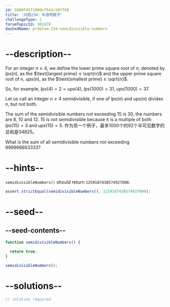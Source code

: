 ```yaml
---
id: 5900f4571000cf542c50ff69
title: '问题234：半透明数字'
challengeType: 1
forumTopicId: 301878
dashedName: problem-234-semidivisible-numbers
---
```


# --description--

For an integer $n ≥ 4$, we define the lower prime square root of $n$, denoted by $lps(n)$, as the $\text{largest prime} ≤ \sqrt{n}$ and the upper prime square root of $n$, $ups(n)$, as the $\text{smallest prime} ≥ \sqrt{n}$.

So, for example, $lps(4) = 2 = ups(4)$, $lps(1000) = 31$, $ups(1000) = 37$.

Let us call an integer $n ≥ 4$ semidivisible, if one of $lps(n)$ and $ups(n)$ divides $n$, but not both.

The sum of the semidivisible numbers not exceeding 15 is 30, the numbers are 8, 10 and 12. 15 is not semidivisible because it is a multiple of both $lps(15) = 3$ and $ups(15) = 5$. 作为另一个例子，最多1000个的92个半可见数字的总和是34825。

What is the sum of all semidivisible numbers not exceeding 999966663333?

# --hints--

`semidivisibleNumbers()` should return `1259187438574927000`.

```js
assert.strictEqual(semidivisibleNumbers(), 1259187438574927000);
```

# --seed--

## --seed-contents--

```js
function semidivisibleNumbers() {

  return true;
}

semidivisibleNumbers();
```

# --solutions--

```js
// solution required
```
